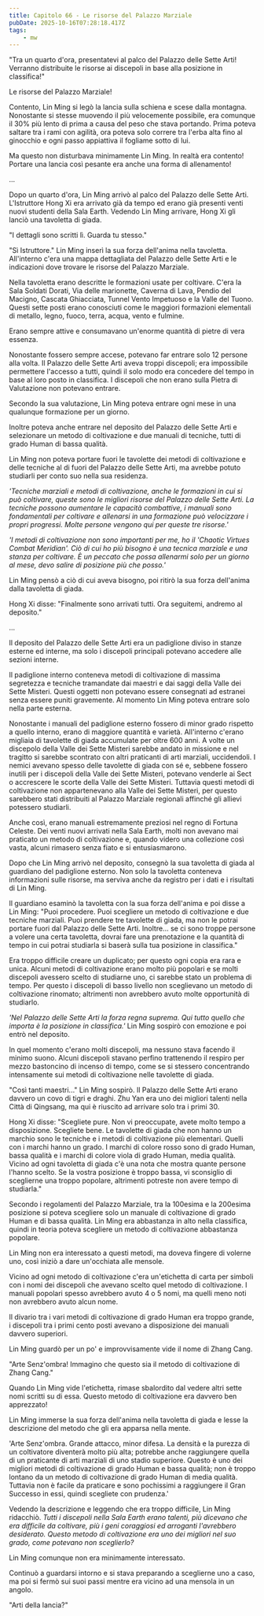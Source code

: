 ```yaml
---
title: Capitolo 66 - Le risorse del Palazzo Marziale
pubDate: 2025-10-16T07:28:18.417Z
tags:
    - mw
---
```



"Tra un quarto d'ora, presentatevi al palco del Palazzo delle Sette Arti! Verranno distribuite le risorse ai discepoli in base alla posizione in classifica!"


Le risorse del Palazzo Marziale!


Contento, Lin Ming si legò la lancia sulla schiena e scese dalla montagna.
Nonostante si stesse muovendo il più velocemente possibile, era comunque il 30% più lento di prima a causa del peso che stava portando.
Prima poteva saltare tra i rami con agilità, ora poteva solo correre tra l'erba alta fino al ginocchio e ogni passo appiattiva il fogliame sotto di lui.


Ma questo non disturbava minimamente Lin Ming. In realtà era contento! Portare una lancia così pesante era anche una forma di allenamento!


...


Dopo un quarto d'ora, Lin Ming arrivò al palco del Palazzo delle Sette Arti. L'Istruttore Hong Xi era arrivato già da tempo ed erano già presenti venti nuovi studenti della Sala Earth. Vedendo Lin Ming arrivare, Hong Xi gli lanciò una tavoletta di giada.


"I dettagli sono scritti lì. Guarda tu stesso."


"Sì Istruttore." Lin Ming inserì la sua forza dell'anima nella tavoletta. All'interno c'era una mappa dettagliata del Palazzo delle Sette Arti e le indicazioni dove trovare le risorse del Palazzo Marziale.


Nella tavoletta erano descritte le formazioni usate per coltivare. C'era la Sala Soldati Dorati, Via delle marionette, Caverna di Lava, Pendio del Macigno, Cascata Ghiacciata, Tunnel Vento Impetuoso e la Valle del Tuono. Questi sette posti erano conosciuti come le maggiori formazioni elementali di metallo, legno, fuoco, terra, acqua, vento e fulmine.


Erano sempre attive e consumavano un'enorme quantità di pietre di vera essenza.


Nonostante fossero sempre accese, potevano far entrare solo 12 persone alla volta. Il Palazzo delle Sette Arti aveva troppi discepoli; era impossibile permettere l'accesso a tutti, quindi il solo modo era concedere del tempo in base al loro posto in classifica.
I discepoli che non erano sulla Pietra di Valutazione non potevano entrare.


Secondo la sua valutazione, Lin Ming poteva entrare ogni mese in una qualunque formazione per un giorno.


Inoltre poteva anche entrare nel deposito del Palazzo delle Sette Arti e selezionare un metodo di coltivazione e due manuali di tecniche, tutti di grado Human di bassa qualità.


Lin Ming non poteva portare fuori le tavolette dei metodi di coltivazione e delle tecniche al di fuori del Palazzo delle Sette Arti, ma avrebbe potuto studiarli per conto suo nella sua residenza.


<em>'Tecniche marziali e metodi di coltivazione, anche le formazioni in cui si può coltivare, queste sono le migliori risorse del Palazzo delle Sette Arti. La tecniche possono aumentare le capacità combattive, i manuali sono fondamentali per coltivare e allenarsi in una formazione può velocizzare i propri progressi. Molte persone vengono qui per queste tre risorse.'</em>


<em>
</em><em>'I metodi di coltivazione non sono importanti per me, ho il 'Chaotic Virtues Combat Meridian'. Ciò di cui ho più bisogno è una tecnica marziale e una stanza per coltivare. È un peccato che possa allenarmi solo per un giorno al mese, devo salire di posizione più che posso.'</em>


Lin Ming pensò a ciò di cui aveva bisogno, poi ritirò la sua forza dell'anima dalla tavoletta di giada.


Hong Xi disse: "Finalmente sono arrivati tutti. Ora seguitemi, andremo al deposito."


...


Il deposito del Palazzo delle Sette Arti era un padiglione diviso in stanze esterne ed interne, ma solo i discepoli principali potevano accedere alle sezioni interne.


Il padiglione interno conteneva metodi di coltivazione di massima segretezza e tecniche tramandate dai maestri e dai saggi della Valle dei Sette Misteri. Questi oggetti non potevano essere consegnati ad estranei senza essere puniti gravemente. Al momento Lin Ming poteva entrare solo nella parte esterna.


Nonostante i manuali del padiglione esterno fossero di minor grado rispetto a quello interno, erano di maggiore quantità e varietà.
All'interno c'erano migliaia di tavolette di giada accumulate per oltre 600 anni. A volte un discepolo della Valle dei Sette Misteri sarebbe andato in missione e nel tragitto si sarebbe scontrato con altri praticanti di arti marziali, uccidendoli.
I nemici avevano spesso delle tavolette di giada con sé e, sebbene fossero inutili per i discepoli della Valle dei Sette Misteri, potevano venderle ai Sect o accrescere le scorte della Valle dei Sette Misteri.
Tuttavia questi metodi di coltivazione non appartenevano alla Valle dei Sette Misteri, per questo sarebbero stati distribuiti al Palazzo Marziale regionali affinché gli allievi potessero studiarli.


Anche così, erano manuali estremamente preziosi nel regno di Fortuna Celeste. Dei venti nuovi arrivati nella Sala Earth, molti non avevano mai praticato un metodo di coltivazione e, quando videro una collezione così vasta, alcuni rimasero senza fiato e si entusiasmarono.


Dopo che Lin Ming arrivò nel deposito, consegnò la sua tavoletta di giada al guardiano del padiglione esterno. Non solo la tavoletta conteneva informazioni sulle risorse, ma serviva anche da registro per i dati e i risultati di Lin Ming.


Il guardiano esaminò la tavoletta con la sua forza dell'anima e poi disse a Lin Ming: "Puoi procedere. Puoi scegliere un metodo di coltivazione e due tecniche marziali. Puoi prendere tre tavolette di giada, ma non le potrai portare fuori dal Palazzo delle Sette Arti. Inoltre... se ci sono troppe persone a volere una certa tavoletta, dovrai fare una prenotazione e la quantità di tempo in cui potrai studiarla si baserà sulla tua posizione in classifica."


Era troppo difficile creare un duplicato; per questo ogni copia era rara e unica.
Alcuni metodi di coltivazione erano molto più popolari e se molti discepoli avessero scelto di studiarne uno, ci sarebbe stato un problema di tempo. Per questo i discepoli di basso livello non sceglievano un metodo di coltivazione rinomato; altrimenti non avrebbero avuto molte opportunità di studiarlo.


<em>'Nel Palazzo delle Sette Arti la forza regna suprema. Qui tutto quello che importa è la posizione in classifica.'</em> Lin Ming sospirò con emozione e poi entrò nel deposito.


In quel momento c'erano molti discepoli, ma nessuno stava facendo il minimo suono. Alcuni discepoli stavano perfino trattenendo il respiro per mezzo bastoncino di incenso di tempo, come se si stessero concentrando intensamente sui metodi di coltivazione nelle tavolette di giada.


"Così tanti maestri..." Lin Ming sospirò. Il Palazzo delle Sette Arti erano davvero un covo di tigri e draghi. Zhu Yan era uno dei migliori talenti nella Città di Qingsang, ma qui è riuscito ad arrivare solo tra i primi 30.


Hong Xi disse: "Scegliete pure. Non vi preoccupate, avete molto tempo a disposizione. Scegliete bene. Le tavolette di giada che non hanno un marchio sono le tecniche e i metodi di coltivazione più elementari. Quelli con i marchi hanno un grado.
I marchi di colore rosso sono di grado Human, bassa qualità e i marchi di colore viola di grado Human, media qualità.
Vicino ad ogni tavoletta di giada c'è una nota che mostra quante persone l'hanno scelto. Se la vostra posizione è troppo bassa, vi sconsiglio di sceglierne una troppo popolare, altrimenti potreste non avere tempo di studiarla."


Secondo i regolamenti del Palazzo Marziale, tra la 100esima e la 200esima posizione si poteva scegliere solo un manuale di coltivazione di grado Human e di bassa qualità. Lin Ming era abbastanza in alto nella classifica, quindi in teoria poteva scegliere un metodo di coltivazione abbastanza popolare.


Lin Ming non era interessato a questi metodi, ma doveva fingere di volerne uno, così iniziò a dare un'occhiata alle mensole.


Vicino ad ogni metodo di coltivazione c'era un'etichetta di carta per simboli con i nomi dei discepoli che avevano scelto quel metodo di coltivazione. I manuali popolari spesso avrebbero avuto 4 o 5 nomi, ma quelli meno noti non avrebbero avuto alcun nome.


Il divario tra i vari metodi di coltivazione di grado Human era troppo grande, i discepoli tra i primi cento posti avevano a disposizione dei manuali davvero superiori.


Lin Ming guardò per un po' e improvvisamente vide il nome di Zhang Cang.


"Arte Senz'ombra! Immagino che questo sia il metodo di coltivazione di Zhang Cang."


Quando Lin Ming vide l'etichetta, rimase sbalordito dal vedere altri sette nomi scritti su di essa. Questo metodo di coltivazione era davvero ben apprezzato!


Lin Ming immerse la sua forza dell'anima nella tavoletta di giada e lesse la descrizione del metodo che gli era apparsa nella mente.


'Arte Senz'ombra. Grande attacco, minor difesa. La densità e la purezza di un coltivatore diventerà molto più alta; potrebbe anche raggiungere quella di un praticante di arti marziali di uno stadio superiore. Questo è uno dei migliori metodi di coltivazione di grado Human e bassa qualità; non è troppo lontano da un metodo di coltivazione di grado Human di media qualità.
Tuttavia non è facile da praticare e sono pochissimi a raggiungere il Gran Successo in essi, quindi scegliete con prudenza.'


Vedendo la descrizione e leggendo che era troppo difficile, Lin Ming ridacchiò. <em>Tutti i discepoli nella Sala Earth erano talenti, più dicevano che era difficile da coltivare, più i geni coraggiosi ed arroganti l'avrebbero desiderato. Questo metodo di coltivazione era uno dei migliori nel suo grado, come potevano non sceglierlo?</em>


Lin Ming comunque non era minimamente interessato.


Continuò a guardarsi intorno e si stava preparando a sceglierne uno a caso, ma poi si fermò sui suoi passi mentre era vicino ad una mensola in un angolo.


"Arti della lancia?"
                                


                                



